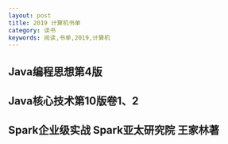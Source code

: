 ```yaml
---
layout: post
title: 2019 计算机书单
category: 读书
keywords: 阅读,书单,2019,计算机
---
```


## Java编程思想第4版
## Java核心技术第10版卷1、2
## Spark企业级实战 Spark亚太研究院 王家林著
